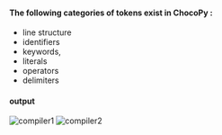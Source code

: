 



#### The following categories of tokens exist in ChocoPy : ####
* line structure
* identifiers
* keywords, 
* literals 
* operators
* delimiters

#### output ####

![compiler1](https://user-images.githubusercontent.com/66660943/115830220-6e88b700-a429-11eb-884d-9b8232e6bf89.png)
![compiler2](https://user-images.githubusercontent.com/66660943/115830229-6fb9e400-a429-11eb-8e91-afda3238088c.png)
